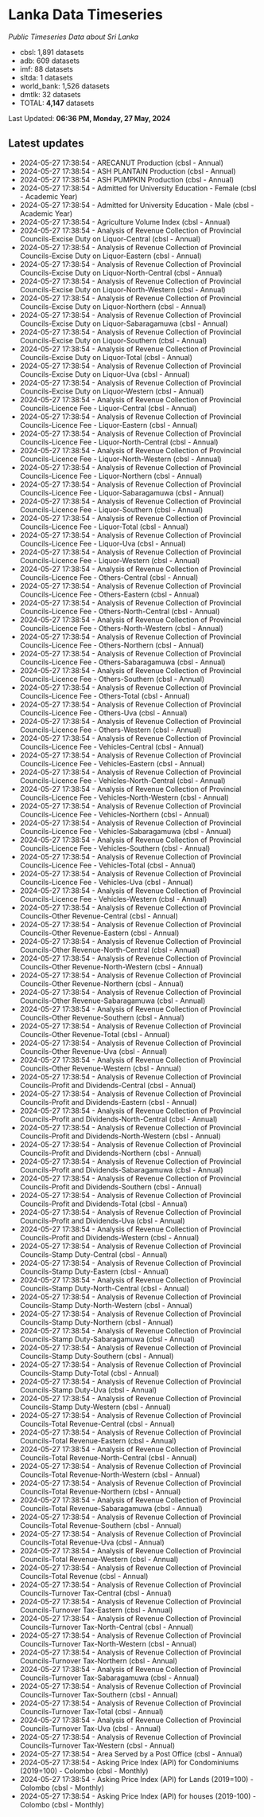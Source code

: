 # Lanka Data Timeseries
*Public Timeseries Data about Sri Lanka*

* cbsl: 1,891 datasets
* adb: 609 datasets
* imf: 88 datasets
* sltda: 1 datasets
* world_bank: 1,526 datasets
* dmtlk: 32 datasets
* TOTAL: **4,147** datasets

Last Updated: **06:36 PM, Monday, 27 May, 2024**

## Latest updates

* 2024-05-27 17:38:54 - ARECANUT Production (cbsl - Annual)
* 2024-05-27 17:38:54 - ASH PLANTAIN Production (cbsl - Annual)
* 2024-05-27 17:38:54 - ASH PUMPKIN Production (cbsl - Annual)
* 2024-05-27 17:38:54 - Admitted for University Education - Female (cbsl - Academic Year)
* 2024-05-27 17:38:54 - Admitted for University Education - Male (cbsl - Academic Year)
* 2024-05-27 17:38:54 - Agriculture Volume Index (cbsl - Annual)
* 2024-05-27 17:38:54 - Analysis of Revenue Collection of Provincial Councils-Excise Duty on Liquor-Central (cbsl - Annual)
* 2024-05-27 17:38:54 - Analysis of Revenue Collection of Provincial Councils-Excise Duty on Liquor-Eastern (cbsl - Annual)
* 2024-05-27 17:38:54 - Analysis of Revenue Collection of Provincial Councils-Excise Duty on Liquor-North-Central (cbsl - Annual)
* 2024-05-27 17:38:54 - Analysis of Revenue Collection of Provincial Councils-Excise Duty on Liquor-North-Western (cbsl - Annual)
* 2024-05-27 17:38:54 - Analysis of Revenue Collection of Provincial Councils-Excise Duty on Liquor-Northern (cbsl - Annual)
* 2024-05-27 17:38:54 - Analysis of Revenue Collection of Provincial Councils-Excise Duty on Liquor-Sabaragamuwa (cbsl - Annual)
* 2024-05-27 17:38:54 - Analysis of Revenue Collection of Provincial Councils-Excise Duty on Liquor-Southern (cbsl - Annual)
* 2024-05-27 17:38:54 - Analysis of Revenue Collection of Provincial Councils-Excise Duty on Liquor-Total (cbsl - Annual)
* 2024-05-27 17:38:54 - Analysis of Revenue Collection of Provincial Councils-Excise Duty on Liquor-Uva (cbsl - Annual)
* 2024-05-27 17:38:54 - Analysis of Revenue Collection of Provincial Councils-Excise Duty on Liquor-Western (cbsl - Annual)
* 2024-05-27 17:38:54 - Analysis of Revenue Collection of Provincial Councils-Licence Fee - Liquor-Central (cbsl - Annual)
* 2024-05-27 17:38:54 - Analysis of Revenue Collection of Provincial Councils-Licence Fee - Liquor-Eastern (cbsl - Annual)
* 2024-05-27 17:38:54 - Analysis of Revenue Collection of Provincial Councils-Licence Fee - Liquor-North-Central (cbsl - Annual)
* 2024-05-27 17:38:54 - Analysis of Revenue Collection of Provincial Councils-Licence Fee - Liquor-North-Western (cbsl - Annual)
* 2024-05-27 17:38:54 - Analysis of Revenue Collection of Provincial Councils-Licence Fee - Liquor-Northern (cbsl - Annual)
* 2024-05-27 17:38:54 - Analysis of Revenue Collection of Provincial Councils-Licence Fee - Liquor-Sabaragamuwa (cbsl - Annual)
* 2024-05-27 17:38:54 - Analysis of Revenue Collection of Provincial Councils-Licence Fee - Liquor-Southern (cbsl - Annual)
* 2024-05-27 17:38:54 - Analysis of Revenue Collection of Provincial Councils-Licence Fee - Liquor-Total (cbsl - Annual)
* 2024-05-27 17:38:54 - Analysis of Revenue Collection of Provincial Councils-Licence Fee - Liquor-Uva (cbsl - Annual)
* 2024-05-27 17:38:54 - Analysis of Revenue Collection of Provincial Councils-Licence Fee - Liquor-Western (cbsl - Annual)
* 2024-05-27 17:38:54 - Analysis of Revenue Collection of Provincial Councils-Licence Fee - Others-Central (cbsl - Annual)
* 2024-05-27 17:38:54 - Analysis of Revenue Collection of Provincial Councils-Licence Fee - Others-Eastern (cbsl - Annual)
* 2024-05-27 17:38:54 - Analysis of Revenue Collection of Provincial Councils-Licence Fee - Others-North-Central (cbsl - Annual)
* 2024-05-27 17:38:54 - Analysis of Revenue Collection of Provincial Councils-Licence Fee - Others-North-Western (cbsl - Annual)
* 2024-05-27 17:38:54 - Analysis of Revenue Collection of Provincial Councils-Licence Fee - Others-Northern (cbsl - Annual)
* 2024-05-27 17:38:54 - Analysis of Revenue Collection of Provincial Councils-Licence Fee - Others-Sabaragamuwa (cbsl - Annual)
* 2024-05-27 17:38:54 - Analysis of Revenue Collection of Provincial Councils-Licence Fee - Others-Southern (cbsl - Annual)
* 2024-05-27 17:38:54 - Analysis of Revenue Collection of Provincial Councils-Licence Fee - Others-Total (cbsl - Annual)
* 2024-05-27 17:38:54 - Analysis of Revenue Collection of Provincial Councils-Licence Fee - Others-Uva (cbsl - Annual)
* 2024-05-27 17:38:54 - Analysis of Revenue Collection of Provincial Councils-Licence Fee - Others-Western (cbsl - Annual)
* 2024-05-27 17:38:54 - Analysis of Revenue Collection of Provincial Councils-Licence Fee - Vehicles-Central (cbsl - Annual)
* 2024-05-27 17:38:54 - Analysis of Revenue Collection of Provincial Councils-Licence Fee - Vehicles-Eastern (cbsl - Annual)
* 2024-05-27 17:38:54 - Analysis of Revenue Collection of Provincial Councils-Licence Fee - Vehicles-North-Central (cbsl - Annual)
* 2024-05-27 17:38:54 - Analysis of Revenue Collection of Provincial Councils-Licence Fee - Vehicles-North-Western (cbsl - Annual)
* 2024-05-27 17:38:54 - Analysis of Revenue Collection of Provincial Councils-Licence Fee - Vehicles-Northern (cbsl - Annual)
* 2024-05-27 17:38:54 - Analysis of Revenue Collection of Provincial Councils-Licence Fee - Vehicles-Sabaragamuwa (cbsl - Annual)
* 2024-05-27 17:38:54 - Analysis of Revenue Collection of Provincial Councils-Licence Fee - Vehicles-Southern (cbsl - Annual)
* 2024-05-27 17:38:54 - Analysis of Revenue Collection of Provincial Councils-Licence Fee - Vehicles-Total (cbsl - Annual)
* 2024-05-27 17:38:54 - Analysis of Revenue Collection of Provincial Councils-Licence Fee - Vehicles-Uva (cbsl - Annual)
* 2024-05-27 17:38:54 - Analysis of Revenue Collection of Provincial Councils-Licence Fee - Vehicles-Western (cbsl - Annual)
* 2024-05-27 17:38:54 - Analysis of Revenue Collection of Provincial Councils-Other Revenue-Central (cbsl - Annual)
* 2024-05-27 17:38:54 - Analysis of Revenue Collection of Provincial Councils-Other Revenue-Eastern (cbsl - Annual)
* 2024-05-27 17:38:54 - Analysis of Revenue Collection of Provincial Councils-Other Revenue-North-Central (cbsl - Annual)
* 2024-05-27 17:38:54 - Analysis of Revenue Collection of Provincial Councils-Other Revenue-North-Western (cbsl - Annual)
* 2024-05-27 17:38:54 - Analysis of Revenue Collection of Provincial Councils-Other Revenue-Northern (cbsl - Annual)
* 2024-05-27 17:38:54 - Analysis of Revenue Collection of Provincial Councils-Other Revenue-Sabaragamuwa (cbsl - Annual)
* 2024-05-27 17:38:54 - Analysis of Revenue Collection of Provincial Councils-Other Revenue-Southern (cbsl - Annual)
* 2024-05-27 17:38:54 - Analysis of Revenue Collection of Provincial Councils-Other Revenue-Total (cbsl - Annual)
* 2024-05-27 17:38:54 - Analysis of Revenue Collection of Provincial Councils-Other Revenue-Uva (cbsl - Annual)
* 2024-05-27 17:38:54 - Analysis of Revenue Collection of Provincial Councils-Other Revenue-Western (cbsl - Annual)
* 2024-05-27 17:38:54 - Analysis of Revenue Collection of Provincial Councils-Profit and Dividends-Central (cbsl - Annual)
* 2024-05-27 17:38:54 - Analysis of Revenue Collection of Provincial Councils-Profit and Dividends-Eastern (cbsl - Annual)
* 2024-05-27 17:38:54 - Analysis of Revenue Collection of Provincial Councils-Profit and Dividends-North-Central (cbsl - Annual)
* 2024-05-27 17:38:54 - Analysis of Revenue Collection of Provincial Councils-Profit and Dividends-North-Western (cbsl - Annual)
* 2024-05-27 17:38:54 - Analysis of Revenue Collection of Provincial Councils-Profit and Dividends-Northern (cbsl - Annual)
* 2024-05-27 17:38:54 - Analysis of Revenue Collection of Provincial Councils-Profit and Dividends-Sabaragamuwa (cbsl - Annual)
* 2024-05-27 17:38:54 - Analysis of Revenue Collection of Provincial Councils-Profit and Dividends-Southern (cbsl - Annual)
* 2024-05-27 17:38:54 - Analysis of Revenue Collection of Provincial Councils-Profit and Dividends-Total (cbsl - Annual)
* 2024-05-27 17:38:54 - Analysis of Revenue Collection of Provincial Councils-Profit and Dividends-Uva (cbsl - Annual)
* 2024-05-27 17:38:54 - Analysis of Revenue Collection of Provincial Councils-Profit and Dividends-Western (cbsl - Annual)
* 2024-05-27 17:38:54 - Analysis of Revenue Collection of Provincial Councils-Stamp Duty-Central (cbsl - Annual)
* 2024-05-27 17:38:54 - Analysis of Revenue Collection of Provincial Councils-Stamp Duty-Eastern (cbsl - Annual)
* 2024-05-27 17:38:54 - Analysis of Revenue Collection of Provincial Councils-Stamp Duty-North-Central (cbsl - Annual)
* 2024-05-27 17:38:54 - Analysis of Revenue Collection of Provincial Councils-Stamp Duty-North-Western (cbsl - Annual)
* 2024-05-27 17:38:54 - Analysis of Revenue Collection of Provincial Councils-Stamp Duty-Northern (cbsl - Annual)
* 2024-05-27 17:38:54 - Analysis of Revenue Collection of Provincial Councils-Stamp Duty-Sabaragamuwa (cbsl - Annual)
* 2024-05-27 17:38:54 - Analysis of Revenue Collection of Provincial Councils-Stamp Duty-Southern (cbsl - Annual)
* 2024-05-27 17:38:54 - Analysis of Revenue Collection of Provincial Councils-Stamp Duty-Total (cbsl - Annual)
* 2024-05-27 17:38:54 - Analysis of Revenue Collection of Provincial Councils-Stamp Duty-Uva (cbsl - Annual)
* 2024-05-27 17:38:54 - Analysis of Revenue Collection of Provincial Councils-Stamp Duty-Western (cbsl - Annual)
* 2024-05-27 17:38:54 - Analysis of Revenue Collection of Provincial Councils-Total Revenue-Central (cbsl - Annual)
* 2024-05-27 17:38:54 - Analysis of Revenue Collection of Provincial Councils-Total Revenue-Eastern (cbsl - Annual)
* 2024-05-27 17:38:54 - Analysis of Revenue Collection of Provincial Councils-Total Revenue-North-Central (cbsl - Annual)
* 2024-05-27 17:38:54 - Analysis of Revenue Collection of Provincial Councils-Total Revenue-North-Western (cbsl - Annual)
* 2024-05-27 17:38:54 - Analysis of Revenue Collection of Provincial Councils-Total Revenue-Northern (cbsl - Annual)
* 2024-05-27 17:38:54 - Analysis of Revenue Collection of Provincial Councils-Total Revenue-Sabaragamuwa (cbsl - Annual)
* 2024-05-27 17:38:54 - Analysis of Revenue Collection of Provincial Councils-Total Revenue-Southern (cbsl - Annual)
* 2024-05-27 17:38:54 - Analysis of Revenue Collection of Provincial Councils-Total Revenue-Uva (cbsl - Annual)
* 2024-05-27 17:38:54 - Analysis of Revenue Collection of Provincial Councils-Total Revenue-Western (cbsl - Annual)
* 2024-05-27 17:38:54 - Analysis of Revenue Collection of Provincial Councils-Total Revenue (cbsl - Annual)
* 2024-05-27 17:38:54 - Analysis of Revenue Collection of Provincial Councils-Turnover Tax-Central (cbsl - Annual)
* 2024-05-27 17:38:54 - Analysis of Revenue Collection of Provincial Councils-Turnover Tax-Eastern (cbsl - Annual)
* 2024-05-27 17:38:54 - Analysis of Revenue Collection of Provincial Councils-Turnover Tax-North-Central (cbsl - Annual)
* 2024-05-27 17:38:54 - Analysis of Revenue Collection of Provincial Councils-Turnover Tax-North-Western (cbsl - Annual)
* 2024-05-27 17:38:54 - Analysis of Revenue Collection of Provincial Councils-Turnover Tax-Northern (cbsl - Annual)
* 2024-05-27 17:38:54 - Analysis of Revenue Collection of Provincial Councils-Turnover Tax-Sabaragamuwa (cbsl - Annual)
* 2024-05-27 17:38:54 - Analysis of Revenue Collection of Provincial Councils-Turnover Tax-Southern (cbsl - Annual)
* 2024-05-27 17:38:54 - Analysis of Revenue Collection of Provincial Councils-Turnover Tax-Total (cbsl - Annual)
* 2024-05-27 17:38:54 - Analysis of Revenue Collection of Provincial Councils-Turnover Tax-Uva (cbsl - Annual)
* 2024-05-27 17:38:54 - Analysis of Revenue Collection of Provincial Councils-Turnover Tax-Western (cbsl - Annual)
* 2024-05-27 17:38:54 - Area Served by a Post Office (cbsl - Annual)
* 2024-05-27 17:38:54 - Asking Price Index (API) for Condominiums (2019=100) - Colombo (cbsl - Monthly)
* 2024-05-27 17:38:54 - Asking Price Index (API) for Lands (2019=100) - Colombo (cbsl - Monthly)
* 2024-05-27 17:38:54 - Asking Price Index (API) for houses (2019-100) - Colombo (cbsl - Monthly)